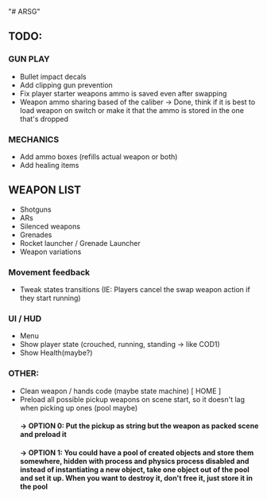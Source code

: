 "# ARSG" 
## TODO:

### GUN PLAY
 - Bullet impact decals
 - Add clipping gun prevention
 - Fix player starter weapons ammo is saved even after swapping
 - Weapon ammo sharing based of the caliber -> Done, think if it is best to load weapon on switch or make it that the ammo is stored in the one that's dropped

### MECHANICS
 - Add ammo boxes (refills actual weapon or both)
 - Add healing items

## WEAPON LIST
 - Shotguns
 - ARs
 - Silenced weapons
 - Grenades
 - Rocket launcher / Grenade Launcher
 - Weapon variations

### Movement feedback
 - Tweak states transitions (IE: Players cancel the swap weapon action if they start running)

### UI / HUD
 - Menu
 - Show player state (crouched, running, standing -> like COD1)
 - Show Health(maybe?)
 
### OTHER:
 - Clean weapon / hands code (maybe state machine) [ HOME ]
 - Preload all possible pickup weapons on scene start, so it doesn't lag when picking up ones (pool maybe)
 	#### -> OPTION 0: Put the pickup as string but the weapon as packed scene and preload it
	#### -> OPTION 1: You could have a pool of created objects and store them somewhere, hidden with process and physics process disabled and instead of instantiating a new object, take one object out of the pool and set it up. When you want to destroy it, don't free it, just store it in the pool 